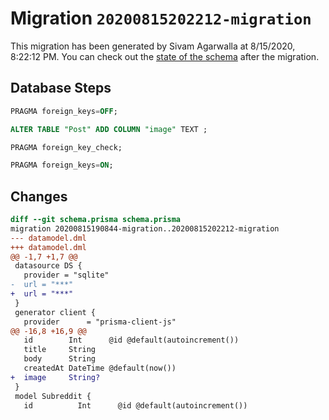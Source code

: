 # Migration `20200815202212-migration`

This migration has been generated by Sivam Agarwalla at 8/15/2020, 8:22:12 PM.
You can check out the [state of the schema](./schema.prisma) after the migration.

## Database Steps

```sql
PRAGMA foreign_keys=OFF;

ALTER TABLE "Post" ADD COLUMN "image" TEXT ;

PRAGMA foreign_key_check;

PRAGMA foreign_keys=ON;
```

## Changes

```diff
diff --git schema.prisma schema.prisma
migration 20200815190844-migration..20200815202212-migration
--- datamodel.dml
+++ datamodel.dml
@@ -1,7 +1,7 @@
 datasource DS {
   provider = "sqlite"
-  url = "***"
+  url = "***"
 }
 generator client {
   provider      = "prisma-client-js"
@@ -16,8 +16,9 @@
   id        Int      @id @default(autoincrement())
   title     String
   body      String
   createdAt DateTime @default(now())
+  image     String?
 }
 model Subreddit {
   id          Int      @id @default(autoincrement())
```



